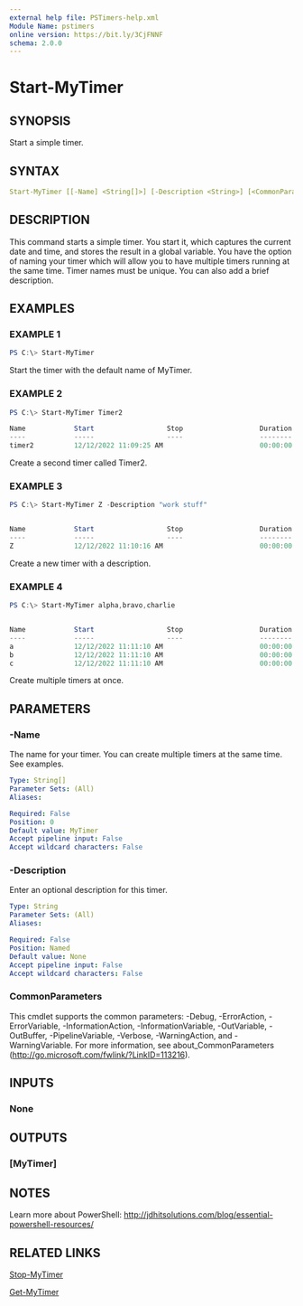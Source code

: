 ```yaml
---
external help file: PSTimers-help.xml
Module Name: pstimers
online version: https://bit.ly/3CjFNNF
schema: 2.0.0
---
```


# Start-MyTimer

## SYNOPSIS

Start a simple timer.

## SYNTAX

```yaml
Start-MyTimer [[-Name] <String[]>] [-Description <String>] [<CommonParameters>]
```

## DESCRIPTION

This command starts a simple timer. You start it, which captures the current date and time, and stores the result in a global variable. You have the option of naming your timer which will allow you to have multiple timers running at the same time. Timer names must be unique. You can also add a brief description.

## EXAMPLES

### EXAMPLE 1

```powershell
PS C:\> Start-MyTimer
```

Start the timer with the default name of MyTimer.

### EXAMPLE 2

```powershell
PS C:\> Start-MyTimer Timer2

Name            Start                  Stop                   Duration         Running Description
----            -----                  ----                   --------         ------- -----------
timer2          12/12/2022 11:09:25 AM                        00:00:00            True
```

Create a second timer called Timer2.

### EXAMPLE 3

```powershell
PS C:\> Start-MyTimer Z -Description "work stuff"


Name            Start                  Stop                   Duration         Running Description
----            -----                  ----                   --------         ------- -----------
Z               12/12/2022 11:10:16 AM                        00:00:00            True work stuff
```

Create a new timer with a description.

### EXAMPLE 4

```powershell
PS C:\> Start-MyTimer alpha,bravo,charlie


Name            Start                  Stop                   Duration         Running Description
----            -----                  ----                   --------         ------- -----------
a               12/12/2022 11:11:10 AM                        00:00:00            True
b               12/12/2022 11:11:10 AM                        00:00:00            True
c               12/12/2022 11:11:10 AM                        00:00:00            True
```

Create multiple timers at once.

## PARAMETERS

### -Name

The name for your timer.
You can create multiple timers at the same time.
See examples.

```yaml
Type: String[]
Parameter Sets: (All)
Aliases:

Required: False
Position: 0
Default value: MyTimer
Accept pipeline input: False
Accept wildcard characters: False
```

### -Description

Enter an optional description for this timer.

```yaml
Type: String
Parameter Sets: (All)
Aliases:

Required: False
Position: Named
Default value: None
Accept pipeline input: False
Accept wildcard characters: False
```

### CommonParameters

This cmdlet supports the common parameters: -Debug, -ErrorAction, -ErrorVariable, -InformationAction, -InformationVariable, -OutVariable, -OutBuffer, -PipelineVariable, -Verbose, -WarningAction, and -WarningVariable. For more information, see about_CommonParameters (http://go.microsoft.com/fwlink/?LinkID=113216).

## INPUTS

### None

## OUTPUTS

### [MyTimer]

## NOTES

Learn more about PowerShell: http://jdhitsolutions.com/blog/essential-powershell-resources/

## RELATED LINKS

[Stop-MyTimer](Stop-MyTimer.md)

[Get-MyTimer](Get-MyTimer.md)
